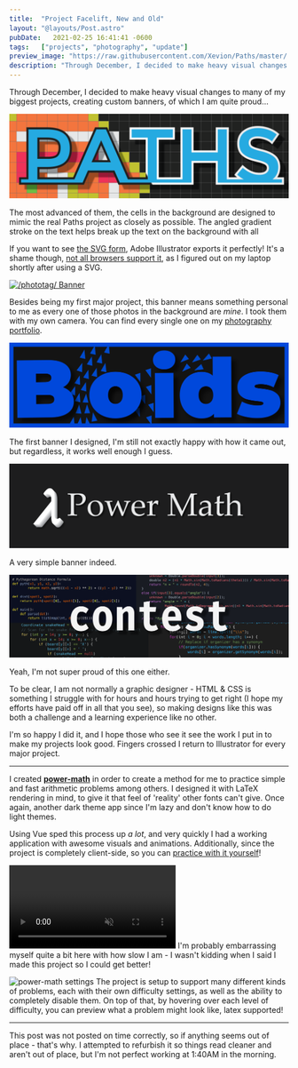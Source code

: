 ```yaml
---
title:  "Project Facelift, New and Old"
layout: "@layouts/Post.astro"
pubDate:   2021-02-25 16:41:41 -0600
tags:   ["projects", "photography", "update"]
preview_image: "https://raw.githubusercontent.com/Xevion/Paths/master/.media/banner.png"
description: "Through December, I decided to make heavy visual changes to many of my biggest projects, creating custom banners, of which I am quite proud..."
---
```


Through December, I decided to make heavy visual changes to many of my biggest projects, creating custom banners, of which I am quite proud...

[![/Paths/ Banner][paths-banner]][paths]

The most advanced of them, the cells in the background are designed to mimic the real Paths project as closely as possible.
The angled gradient stroke on the text helps break up the text on the background with all 

If you want to see [the SVG form][paths-svg], Adobe Illustrator exports it perfectly!
It's a shame though, [not all browsers support it][paths-svg-glitch], as I figured out on my laptop shortly after using a SVG.

[![/phototag/ Banner][phototag-banner]][phototag]

Besides being my first major project, this banner means something personal to me as every one of those photos in the background are *mine*.
I took them with my own camera. You can find every single one on my [photography portfolio][photography-portfolio].

[![/Boids/ Banner][boids-banner]][boids]

The first banner I designed, I'm still not exactly happy with how it came out, but regardless, it works well enough I guess.

[![/power-math/ Banner][power-math-banner]][power-math]

A very simple banner indeed.

[![/contest/ Banner][contest-banner]][contest]

Yeah, I'm not super proud of this one either.

To be clear, I am not normally a graphic designer - HTML & CSS is something I struggle with for hours and hours trying to get right 
(I hope my efforts have paid off in all that you see), so making designs like this was both a challenge and a learning experience like no other.

I'm so happy I did it, and I hope those who see it see the work I put in to make my projects look good. Fingers crossed I return to Illustrator for every major project.

---

I created [**power-math**][power-math] in order to create a method for me to practice simple and fast arithmetic problems among others.
I designed it with LaTeX rendering in mind, to give it that feel of 'reality' other fonts can't give.
Once again, another dark theme app since I'm lazy and don't know how to do light themes.

Using Vue sped this process up *a lot*, and very quickly I had a working application with awesome visuals and animations.
Additionally, since the project is completely client-side, so you can [practice with it yourself][power-math-pages]!

<video autoplay muted>
    <source src="/assets/img/power-math-demonstration.mp4" type="video/mp4">
</video>
I'm probably embarrassing myself quite a bit here with how slow I am - I wasn't kidding when I said I made this project so I could get better!

![power-math settings][power-math-settings]
The project is setup to support many different kinds of problems, each with their own difficulty settings, as well as the ability to completely disable them.
On top of that, by hovering over each level of difficulty, you can preview what a problem might look like, latex supported!

---

This post was not posted on time correctly, so if anything seems out of place - that's why. I attempted to refurbish it
so things read cleaner and aren't out of place, but I'm not perfect working at 1:40AM in the morning.

[paths]: https://github.com/Xevion/Paths
[paths-banner]: https://raw.githubusercontent.com/Xevion/Paths/master/.media/banner.png
[paths-svg]: https://raw.githubusercontent.com/Xevion/Paths/master/.media/banner.svg
[paths-svg-glitch]: https://i.imgur.com/ynZ5vqy.png
[phototag-banner]: https://raw.githubusercontent.com/Xevion/phototag/master/.media/banner.png
[phototag]: https://github.com/Xevion/phototag
[boids]: https://github.com/Xevion/Boids
[boids-banner]: https://raw.githubusercontent.com/Xevion/Boids/master/.media/banner.png
[power-math]: https://github.com/Xevion/power-math/
[power-math-banner]: https://raw.githubusercontent.com/Xevion/power-math/master/.media/banner.png
[contest]: https://github.com/Xevion/contest
[contest-banner]: https://raw.githubusercontent.com/Xevion/contest/master/.media/banner.png

[photography-portfolio]: https://www.rcw.photos/
[power-math-pages]: https://xevion.github.io/power-math/
[power-math-video]: /assets/img/power-math-demonstration.mp4
[power-math-settings]: /assets/img/power-math-settings.png
